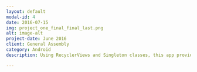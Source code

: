 ```yaml
---
layout: default
modal-id: 4
date: 2016-07-15
img: project_one_final_final_last.png
alt: image-alt
project-date: June 2016
client: General Assembly
category: Android
description: Using RecyclerViews and Singleton classes, this app provides an intuitive and seamless way for users to trak items, tasks and challenges. Each activity displays the data in a custom RecyclerView. Data can be added, editted or deleted from the Singleton class. This was my first project in General Assembly's Android Development Immersive Bootcamp.

---
```

